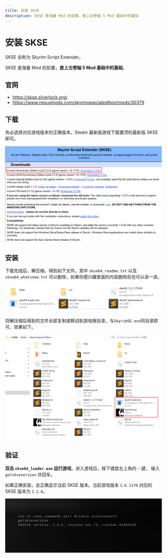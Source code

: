 ```yaml
---
title: 安装 SKSE
description: SKSE 是海量 Mod 的前置，是上古卷轴 5 Mod 基础中的基础
---
```


# 安装 SKSE

SKSE 全称为 Skyrim Script Extender。

SKSE 是海量 Mod 的前置，**是上古卷轴 5 Mod 基础中的基础**。

## 官网

- https://skse.silverlock.org/
- https://www.nexusmods.com/skyrimspecialedition/mods/30379

## 下载

务必选择对应游戏版本的正确版本。Steam 最新版游戏下载置顶的最新版 SKSE 即可。

![000](./imgs/000.png)

## 安装

下载完成后，解压缩，得到如下文件。其中 `skse64_readme.txt` 以及 `skse64_whatsnew.txt` 可以删除，如果你感兴趣里面的内容删除前也可以读一读。

![002](./imgs/002.png)

将解压缩后得到的文件全部复制或移动到游戏根目录，与`SkyrimSE.exe`同目录即可，效果如下。

![003](./imgs/003.png)

## 验证

**双击 `skse64_loader.exe` 运行游戏**。进入游戏后，按下键盘左上角的 `~` 键，
输入 `getskseversion` 并回车。

如果正确安装，会正确显示当前 SKSE 版本。当前游戏版本 `1.6.1170` 对应的 SKSE 版本为 `2.2.6`。

![004](./imgs/004.png)
